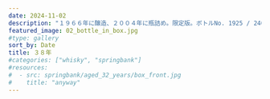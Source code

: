 ```yaml
---
date: 2024-11-02
description: "１９６６年に醸造、２００４年に瓶詰め。限定版。ボトルNo. 1925 / 2400"
featured_image: 02_bottle_in_box.jpg
#type: gallery
sort_by: Date
title: ３８年
#categories: ["whisky", "springbank"]
#resources:
#  - src: springbank/aged_32_years/box_front.jpg
#    title: "anyway"
---
```

